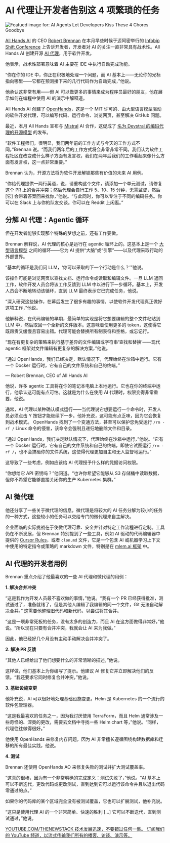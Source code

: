 # AI 代理让开发者告别这 4 项繁琐的任务

![Featued image for: AI Agents Let Developers Kiss These 4 Chores Goodbye](https://cdn.thenewstack.io/media/2025/05/c00d132d-ai_programming_buddy-1024x579.jpg)

[All Hands AI](https://www.all-hands.dev/) 的 CEO [Robert Brennan](https://www.linkedin.com/in/robert-a-brennan/) 在本月早些时候于迈阿密举行的 [Infobip Shift Conference](https://shift.infobip.com/) 上告诉开发者，开发者对 AI 的关注一直非常具有战术性。All Hands AI 创建开源 [AI 代理](https://thenewstack.io/ai-agents-a-comprehensive-introduction-for-developers/)，用于软件开发。

他表示，战术性部署意味着 AI 主要在 IDE 中执行自动完成功能。

“你在你的 IDE 中，你正在积极地处理一个问题，而 AI 基本上——无论你的光标指向哪里——它都在预测接下来的几行代码作为自动完成，”他说。

他承认这非常有用——但 AI 可以做更多的事情来成为程序员最好的朋友，他在展示如何在编程中使用 AI 的演示中解释道。

All Hands AI 创建了 [OpenHands](https://github.com/All-Hands-AI/OpenHands)，这是一个 MIT 许可的、由大型语言模型驱动的软件开发代理，可以编写代码、运行命令、浏览网页，甚至解决 GitHub 问题。

最近，本月 All Hands 宣布与 [Mistral](https://thenewstack.io/gemma-google-takes-on-small-open-models-llama-2-and-mistral/) AI 合作，这促成了 [名为 Devstral 的编码代理的开源模型](https://www.all-hands.dev/blog/devstral-a-new-state-of-the-art-open-model-for-coding-agents) 的发布。

“软件工程师们，很明显，我们两年前的工作方式与今天的工作方式不同，”Brennan 说。“而我们两年后的工作方式将会非常非常不同。我们认为软件工程社区在改变成什么样子方面有发言权，我们在两年后我们的工作看起来像什么方面有发言权，这一点非常重要。”

Brennan 认为，开源方法将为软件开发解锁那些有价值的未来 AI 用例。

“你给代理提供一两行英语，说，请重构这个文件，请添加一个单元测试，请修复这个 PR 上的合并冲突；然后代理会自行工作 5、10、15 分钟，无需监督，然后 [它] 会带着答案回来找你，”他说。“与此同时，你可以专注于不同的编码任务。你可以在 Slack 上与你的队友交谈。你可以在 Reddit 上闲逛。”

## 分解 AI 代理：Agentic 循环

但在开发者能够实现那个特殊的梦想之前，还有工作要做。

Brennan 解释说，AI 代理的核心是运行在 agentic 循环上的。这基本上是一个 [大型语言模型](https://thenewstack.io/7-guiding-principles-for-working-with-llms/) 之间的循环——它为 AI 提供“大脑”或“引擎”——以及代理采取行动的外部世界。

“基本的循环是我们问 LLM，‘你可以采取的下一个行动是什么？’”他说。

该操作可能是浏览网页以查找文档、运行命令或读取和编辑文件。一旦 LLM 返回工作，软件开发人员会将该工作反馈到 LLM 中以进行下一步循环。基本上，开发人员会不断地转动该循环，直到 LLM 最终表示它已完成任务，他说。

“深入研究这些操作，在幕后发生了很多有趣的事情，以使软件开发代理真正做好这项工作，”他说。

他解释说，在代码编辑的早期，最简单的实现是将它想要编辑的整个文件粘贴到 LLM 中，然后取回一个全新的文件版本。这意味着使用更多的 token，这使得它既昂贵又缓慢且容易出错。代理可能会替换所有制表符和空格，或忘记行。

“现在有更复杂的策略来执行基于差异的文件编辑或字符串‘查找和替换’——现代 agentic 框架对文件编辑有更复杂的解决方案，”他说。

“通过 OpenHands，我们已经决定，默认情况下，代理始终在沙箱中运行。它有一个 Docker 运行时，它有自己的文件系统和自己的终端。”

— Robert Brennan, CEO of All Hands AI

他说，许多 agentic 工具将在你的笔记本电脑上本地运行。它也在你的终端中运行，他承认这可能有点可怕。这就是为什么在使用 AI 代理时，权限变得非常重要，他说。

通常，AI 代理以某种确认模式运行——当代理说它想要运行一个命令时，开发人员必须点击 Y 按钮才能继续下一步。他补充说，这可能有点乏味，因为它会恢复到战术模式。
OpenHands 找到了一个变通方法，甚至可以保护您免受运行 `/rm -rf /` Linux 命令的侵害，该命令会强制且递归地删除文件和目录。

“通过 OpenHands，我们决定默认情况下，代理始终在沙箱中运行，”他说。“它有一个 Docker 运行时，它有自己的文件系统和自己的终端，即使它试图运行 `/rm -rf /`，也不会搞砸你的文件系统，这使得代理更加自主和无人监督地运行。”

这导致了一些考虑，例如应该给 AI 代理授予什么样的凭据访问权限。

“你想给它 API 密钥吗？”他问道。“也许你希望它能够从 S3 存储桶中读取数据，但你不希望它能够直接关闭你的生产 Kubernetes 集群。”

## AI 微代理

他还分享了一些关于微代理的信息，微代理是将较大的 AI 任务分解为较小的任务的一种方式，这些较小的任务可以交给专门的微代理来自主解决。

企业面临的实际挑战在于使微代理可靠、安全并针对特定工作流程进行定制。工具仍在不断发展，但 Brennan 特别提到了一些工具，例如 AI 驱动的代码编辑器中提供的 [Cursor Rules](https://docs.cursor.com/context/rules)，或者 `clon.md` 文件，它是一个包含 AI 或机器学习上下文中使用的特定指令或策略的 markdown 文件，特别是在 [mlem.ai 框架](https://github.com/iterative/mlem.ai/blob/main/content/docs/command-reference/clone.md) 中。

## AI 代理的开发者用例

Brennan 重点介绍了他最喜欢的一些 AI 代理和微代理的用例：

**1. 解决合并冲突**

“这是我作为开发人员最不喜欢做的事情，”他说。“我有一个 PR 已经获得批准，测试通过了，准备就绪了，但是其他人编辑了我编辑的同一个文件，Git 无法自动解决合并。” 这需要他整理旧代码和新代码，以尝试将其合并。

“这是一项非常死板的任务，没有太多的创造力，而且 AI 在这方面做得非常好，”他说。“所以现在只要有合并冲突，我就会让 AI 来为我做。”

因此，他已经好几个月没有主动手动解决合并冲突了。

**2. 解决 PR 反馈**

“其他人已经给出了他们想要什么的非常清晰的描述，”他说。

这样做，他们基本上为你编写了提示。他建议 AI 修复它并立即解决他们的反馈。“我还要求它同时修复合并冲突，”他说。

**3. 基础设施变更**

他补充说，AI 可以很好地处理基础设施变更。Helm 是 Kubernetes 的一个流行的软件包管理器。

“这是我最喜欢的任务之一，因为我讨厌使用 TerraForm，而且 Helm 通常涉及一些奇怪的、深奥的更改，需要去文档中寻找一些 Helm chart 等，”他说。“同样，代理往往做得很好。”

他使用 OpenHands 来修复内存问题，因为 AI 非常擅长遵循围绕构建数据库和迁移的所有最佳实践，他说。

**4. 测试**

Brennan 还使用 OpenHands AO 来修复失败的测试并扩大测试覆盖率。

“这真的很棒，因为有一个非常明确的完成定义：测试失败了，”他说。“AI 基本上可以不断迭代，更改代码或更改测试，直到达到它可以运行该命令并且以退出代码零通过的点。”

如果你的代码库的某个区域完全没有被测试覆盖，它也可以扩展测试，他补充说。

“这只是使用代理 AI 的一个非常简单、快速的胜利 […] 它可以不断迭代，直到测试通过，”他说。

[
YOUTUBE.COM/THENEWSTACK
技术发展迅速，不要错过任何一集。 订阅我们的 YouTube
频道，以流式传输我们所有的播客、访谈、演示等。
](https://youtube.com/thenewstack?sub_confirmation=1)